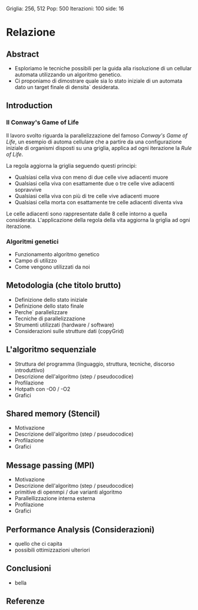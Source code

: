 Griglia: 256, 512
Pop: 500
Iterazioni: 100
side: 16

# Relazione

## Abstract

* Esploriamo le tecniche possibili per la guida alla risoluzione di un cellular automata
  utilizzando un algoritmo genetico.
* Ci proponiamo di dimostrare quale sia lo stato iniziale di un automata dato un target
  finale di densita\` desiderata.

## Introduction

### Il Conway's Game of Life
Il lavoro svolto riguarda la parallelizzazione del famoso *Conway's Game of Life*, un esempio di automa cellulare che a partire da una configurazione iniziale di organismi disposti su una griglia, applica ad ogni iterazione la *Rule of Life*.

La regola aggiorna la griglia seguendo questi principi:
* Qualsiasi cella viva con meno di due celle vive adiacenti muore
* Qualsiasi cella viva con esattamente due o tre celle vive adiacenti sopravvive
* Qualsiasi cella viva con più di tre celle vive adiacenti muore
* Qualsiasi cella morta con esattamente tre celle adiacenti diventa viva

Le celle adiacenti sono rappresentate dalle 8 celle intorno a quella considerata.
L'applicazione della regola della vita aggiorna la griglia ad ogni iterazione.

### Algoritmi genetici

* Funzionamento algoritmo genetico
* Campo di utilizzo
* Come vengono utilizzati da noi

## Metodologia (che titolo brutto)

* Definizione dello stato iniziale
* Definizione dello stato finale
* Perche\` parallelizzare
* Tecniche di parallelizzazione
* Strumenti utilizzati (hardware / software)
* Considerazioni sulle strutture dati (copyGrid)

## L'algoritmo sequenziale

* Struttura del programma (linguaggio, struttura, tecniche, discorso introduttivo)
* Descrizione dell'algoritmo (step / pseudocodice)
* Profilazione
* Hotpath con -O0 / -O2
* Grafici

## Shared memory (Stencil)

* Motivazione
* Descrizione dell'algoritmo (step / pseudocodice)
* Profilazione
* Grafici

## Message passing (MPI)

* Motivazione
* Descrizione dell'algoritmo (step / pseudocodice)
* primitive di openmpi / due varianti algoritmo
* Parallellizzazione interna esterna
* Profilazione
* Grafici

## Performance Analysis (Considerazioni)

* quello che ci capita
* possibili ottimizzazioni ulteriori

## Conclusioni

* bella

## Referenze
